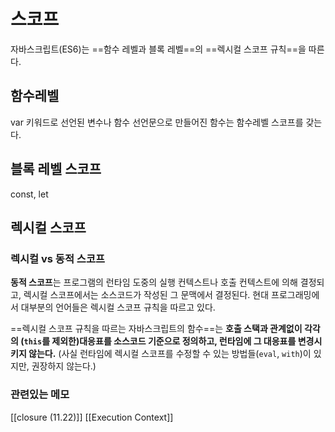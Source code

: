 # 스코프


자바스크립트(ES6)는 ==함수 레벨과 블록 레벨==의 ==렉시컬 스코프 규칙==을 따른다.

## 함수레벨 
var 키워드로 선언된 변수나 함수 선언문으로 만들어진 함수는 함수레벨 스코프를 갖는다.

## 블록 레벨 스코프 
const, let 

## 렉시컬 스코프 
### 렉시컬 vs 동적 스코프

**동적 스코프**는 프로그램의 런타임 도중의 실행 컨텍스트나 호출 컨텍스트에 의해 결정되고, 렉시컬 스코프에서는 소스코드가 작성된 그 문맥에서 결정된다. 현대 프로그래밍에서 대부분의 언어들은 렉시컬 스코프 규칙을 따르고 있다.

==렉시컬 스코프 규칙을 따르는 자바스크립트의 함수==는 **호출 스택과 관계없이 각각의 (`this`를 제외한)대응표를 소스코드 기준으로 정의하고, 런타임에 그 대응표를 변경시키지 않는다.** (사실 런타임에 렉시컬 스코프를 수정할 수 있는 방법들(`eval`, `with`)이 있지만, 권장하지 않는다.)




### 관련있는 메모 
[[closure (11.22)]]
[[Execution Context]]






